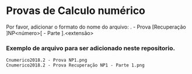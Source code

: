 # Provas de Calculo numérico 

Por favor, adicionar o formato do nome do arquivo:
<ano>.<semestre> - Prova [Recuperação ]NP<número>[ - Parte <parte>].<extensão>
  
### Exemplo de arquivo para ser adicionado neste repositorio.
  
`Cnumerico2018.2 - Prova NP1.png`  
`Cnumerico2018.2 - Prova Recuperação NP1 - Parte 1.png`

